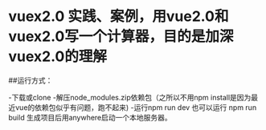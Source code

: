 # vuex2.0 实践、案例，用vue2.0和vuex2.0写一个计算器，目的是加深vuex2.0的理解

##运行方式：

 -下载或clone 
 -解压node_modules.zip依赖包（之所以不用npm install是因为最近vue的依赖包似乎有问题，跑不起来)
 -运行npm run dev 也可以运行 npm run build 生成项目后用anywhere启动一个本地服务器。

